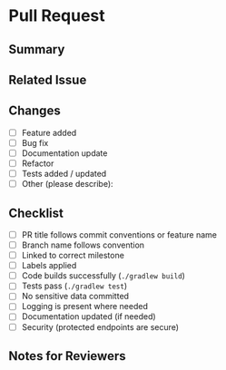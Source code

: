 # Pull Request

## Summary

<!-- What does this PR do? Example: Adds MealController with GET /meals endpoint -->

## Related Issue

<!-- Example: Closes #4 -->

## Changes

- [ ] Feature added
- [ ] Bug fix
- [ ] Documentation update
- [ ] Refactor
- [ ] Tests added / updated
- [ ] Other (please describe):

## Checklist

- [ ] PR title follows commit conventions or feature name
- [ ] Branch name follows convention
- [ ] Linked to correct milestone
- [ ] Labels applied
- [ ] Code builds successfully (`./gradlew build`)
- [ ] Tests pass (`./gradlew test`)
- [ ] No sensitive data committed
- [ ] Logging is present where needed
- [ ] Documentation updated (if needed)
- [ ] Security (protected endpoints are secure)

## Notes for Reviewers

<!-- Any special notes, considerations, or follow-up tasks -->
